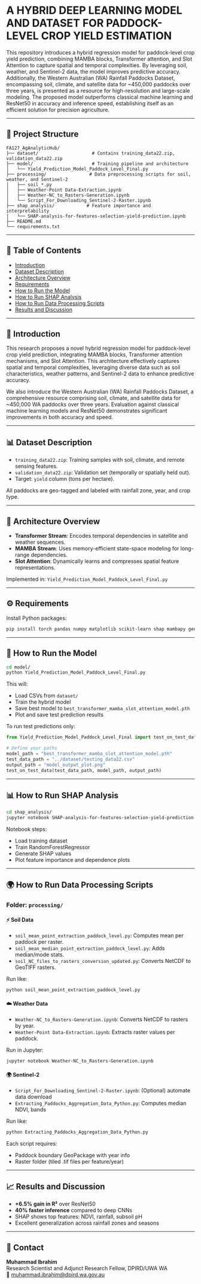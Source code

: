 # A HYBRID DEEP LEARNING MODEL AND DATASET FOR PADDOCK-LEVEL CROP YIELD ESTIMATION

This repository introduces a hybrid regression model for paddock-level crop yield prediction, combining MAMBA blocks, Transformer attention, and Slot Attention to capture spatial and temporal complexities. By leveraging soil, weather, and Sentinel-2 data, the model improves predictive accuracy. Additionally, the Western Australian (WA) Rainfall Paddocks Dataset, encompassing soil, climate, and satellite data for ~450,000 paddocks over three years, is presented as a resource for high-resolution and large-scale modeling. The proposed model outperforms classical machine learning and ResNet50 in accuracy and inference speed, establishing itself as an efficient solution for precision agriculture.

---

## 📁 Project Structure

```
FA127_AgAnalyticHub/
├── dataset/                    # Contains training_data22.zip, validation_data22.zip
├── model/                      # Training pipeline and architecture
│   └── Yield_Prediction_Model_Paddock_Level_Final.py
├── processing/                # Data preprocessing scripts for soil, weather, and Sentinel-2
│   ├── soil_*.py
│   ├── Weather-Point Data-Extraction.ipynb
│   ├── Weather-NC_to_Rasters-Generation.ipynb
│   └── Script_For_Downloading_Sentinel-2-Raster.ipynb
├── shap_analysis/            # Feature importance and interpretability
│   └── SHAP-analysis-for-features-selection-yield-prediction.ipynb
├── README.md
└── requirements.txt
```

---

## 📄 Table of Contents

- [Introduction](#introduction)
- [Dataset Description](#dataset-description)
- [Architecture Overview](#architecture-overview)
- [Requirements](#requirements)
- [How to Run the Model](#how-to-run-the-model)
- [How to Run SHAP Analysis](#how-to-run-shap-analysis)
- [How to Run Data Processing Scripts](#how-to-run-data-processing-scripts)
- [Results and Discussion](#results-and-discussion)

---

## 📄 Introduction

This research proposes a novel hybrid regression model for paddock-level crop yield prediction, integrating MAMBA blocks, Transformer attention mechanisms, and Slot Attention. This architecture effectively captures spatial and temporal complexities, leveraging diverse data such as soil characteristics, weather patterns, and Sentinel-2 data to enhance predictive accuracy.

We also introduce the Western Australian (WA) Rainfall Paddocks Dataset, a comprehensive resource comprising soil, climate, and satellite data for ~450,000 WA paddocks over three years. Evaluation against classical machine learning models and ResNet50 demonstrates significant improvements in both accuracy and speed.

---

## 📊 Dataset Description

- `training_data22.zip`: Training samples with soil, climate, and remote sensing features.
- `validation_data22.zip`: Validation set (temporally or spatially held out).
- Target: `yield` column (tons per hectare).

All paddocks are geo-tagged and labeled with rainfall zone, year, and crop type.

---

## 🧠 Architecture Overview

- **Transformer Stream**: Encodes temporal dependencies in satellite and weather sequences.
- **MAMBA Stream**: Uses memory-efficient state-space modeling for long-range dependencies.
- **Slot Attention**: Dynamically learns and compresses spatial feature representations.

Implemented in: `Yield_Prediction_Model_Paddock_Level_Final.py`

---

## ⚙️ Requirements

Install Python packages:
```bash
pip install torch pandas numpy matplotlib scikit-learn shap mambapy geopandas rasterio
```

---

## 🚀 How to Run the Model

```bash
cd model/
python Yield_Prediction_Model_Paddock_Level_Final.py
```

This will:
- Load CSVs from `dataset/`
- Train the hybrid model
- Save best model to `best_transformer_mamba_slot_attention_model.pth`
- Plot and save test prediction results

To run test predictions only:
```python
from Yield_Prediction_Model_Paddock_Level_Final import test_on_test_data

# Define your paths
model_path = "best_transformer_mamba_slot_attention_model.pth"
test_data_path = "../dataset/testing_data22.csv"
output_path = "model_output_plot.png"
test_on_test_data(test_data_path, model_path, output_path)
```

---
## 📊 How to Run SHAP Analysis

```bash
cd shap_analysis/
jupyter notebook SHAP-analysis-for-features-selection-yield-prediction.ipynb
```
Notebook steps:
- Load training dataset
- Train RandomForestRegressor
- Generate SHAP values
- Plot feature importance and dependence plots
---

## 🌍 How to Run Data Processing Scripts

### Folder: `processing/`

#### ⚡ Soil Data
- `soil_mean_point_extraction_paddock_level.py`: Computes mean per paddock per raster.
- `soil_mean_median_point_extraction_paddock_level.py`: Adds median/mode stats.
- `soil_NC_files_to_rasters_conversion_updated.py`: Converts NetCDF to GeoTIFF rasters.

Run like:
```bash
python soil_mean_point_extraction_paddock_level.py
```
#### ☁️ Weather Data
- `Weather-NC_to_Rasters-Generation.ipynb`: Converts NetCDF to rasters by year.
- `Weather-Point Data-Extraction.ipynb`: Extracts raster values per paddock.

Run in Jupyter:
```bash
jupyter notebook Weather-NC_to_Rasters-Generation.ipynb
```
#### 🌍 Sentinel-2
- `Script_For_Downloading_Sentinel-2-Raster.ipynb`: (Optional) automate data download
- `Extracting_Paddocks_Aggregation_Data_Python.py`: Computes median NDVI, bands

Run like:
```bash
python Extracting_Paddocks_Aggregation_Data_Python.py
```
Each script requires:
- Paddock boundary GeoPackage with year info
- Raster folder (tiled .tif files per feature/year)

---
## 📈 Results and Discussion

- **+6.5% gain in R²** over ResNet50
- **40% faster inference** compared to deep CNNs
- SHAP shows top features: NDVI, rainfall, subsoil pH
- Excellent generalization across rainfall zones and seasons
---
## 📮 Contact

**Muhammad Ibrahim**  
Research Scientist and Adjunct Research Fellow,  DPIRD/UWA WA  
📧 muhammad.ibrahim@dpird.wa.gov.au

